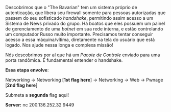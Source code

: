 
Descobrimos que o "The Bavarian" tem um sistema próprio de autenticação, que libera seu firewall somente para pessoas autorizadas que passem do seu sofisticado *handshake*, permitindo assim acesso a um Sistema de News privado do grupo. Há boatos que eles possuem um painel de gerenciamento de uma *botnet* em sua rede interna, e estão controlando um computador Russo muito importante. Precisamos tentar conseguir acesso a essa máquina/vítima, diretamente na tela do usuário que está logado. Nos ajude nessa longa e complexa missão!

Nós descobrimos por aí que há um *Pacote de Controle* enviado para uma porta randômica. É fundamental entender o handshake.

**Essa etapa envolve**:

Networking -> Networking [**1st flag here**] -> Networking -> Web -> Pwnage [**2nd flag here**]

Submeta a **segunda** flag aqui!

**Server:** nc 200.136.252.32 9449
